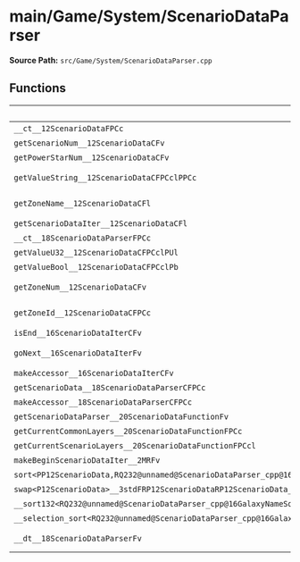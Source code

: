 # main/Game/System/ScenarioDataParser

**Source Path:** `src/Game/System/ScenarioDataParser.cpp`

## Functions

| Name | Address | Match % |
|------|---------|---------|
| `__ct__12ScenarioDataFPCc` | `0x803A8BC0` | :x: (0.0%) |
| `getScenarioNum__12ScenarioDataCFv` | `0x803A8CE8` | :x: (0.0%) |
| `getPowerStarNum__12ScenarioDataCFv` | `0x803A8D80` | :x: (0.0%) |
| `getValueString__12ScenarioDataCFPCclPPCc` | `0x803A8E18` | :white_check_mark: (100.0%) |
| `getZoneName__12ScenarioDataCFl` | `0x803A8E94` | :white_check_mark: (100.0%) |
| `getScenarioDataIter__12ScenarioDataCFl` | `0x803A8ED0` | :x: (0.0%) |
| `__ct__18ScenarioDataParserFPCc` | `0x803A8FAC` | :x: (0.0%) |
| `getValueU32__12ScenarioDataCFPCclPUl` | `0x803A93F4` | :x: (0.0%) |
| `getValueBool__12ScenarioDataCFPCclPb` | `0x803A9468` | :x: (0.0%) |
| `getZoneNum__12ScenarioDataCFv` | `0x803A950C` | :white_check_mark: (100.0%) |
| `getZoneId__12ScenarioDataCFPCc` | `0x803A952C` | :white_check_mark: (100.0%) |
| `isEnd__16ScenarioDataIterCFv` | `0x803A95BC` | :x: (0.0%) |
| `goNext__16ScenarioDataIterFv` | `0x803A95DC` | :white_check_mark: (100.0%) |
| `makeAccessor__16ScenarioDataIterCFv` | `0x803A961C` | :x: (0.0%) |
| `getScenarioData__18ScenarioDataParserCFPCc` | `0x803A965C` | :x: (0.0%) |
| `makeAccessor__18ScenarioDataParserCFPCc` | `0x803A96D8` | :x: (0.0%) |
| `getScenarioDataParser__20ScenarioDataFunctionFv` | `0x803A9708` | :x: (0.0%) |
| `getCurrentCommonLayers__20ScenarioDataFunctionFPCc` | `0x803A9718` | :x: (0.0%) |
| `getCurrentScenarioLayers__20ScenarioDataFunctionFPCcl` | `0x803A9754` | :x: (0.0%) |
| `makeBeginScenarioDataIter__2MRFv` | `0x803A97C4` | :x: (0.0%) |
| `sort<PP12ScenarioData,RQ232@unnamed@ScenarioDataParser_cpp@16GalaxyNameSortLt>__3stdFPP12ScenarioDataPP12ScenarioDataRQ232@unnamed@ScenarioDataParser_cpp@16GalaxyNameSortLt_v` | `0x803A97F4` | :x: (0.0%) |
| `swap<P12ScenarioData>__3stdFRP12ScenarioDataRP12ScenarioData_v` | `0x803A9B7C` | :x: (0.0%) |
| `__sort132<RQ232@unnamed@ScenarioDataParser_cpp@16GalaxyNameSortLt,PP12ScenarioData>__3stdFPP12ScenarioDataPP12ScenarioDataPP12ScenarioDataRQ232@unnamed@ScenarioDataParser_cpp@16GalaxyNameSortLt_v` | `0x803A9B90` | :x: (0.0%) |
| `__selection_sort<RQ232@unnamed@ScenarioDataParser_cpp@16GalaxyNameSortLt,PP12ScenarioData>__3stdFPP12ScenarioDataPP12ScenarioDataRQ232@unnamed@ScenarioDataParser_cpp@16GalaxyNameSortLt_v` | `0x803A9CC0` | :x: (0.0%) |
| `__dt__18ScenarioDataParserFv` | `0x803A9D78` | :white_check_mark: (100.0%) |